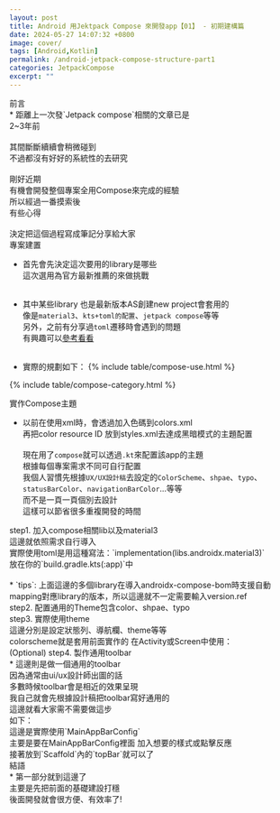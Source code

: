 ```yaml
---
layout: post
title: Android 用Jektpack Compose 來開發app【01】 - 初期建構篇
date: 2024-05-27 14:07:32 +0800
image: cover/
tags: [Android,Kotlin]
permalink: /android-jetpack-compose-structure-part1
categories: JetpackCompose
excerpt: ""
---
```


<div class="c-border-content-title-4">前言</div>
* 距離上一次發`Jetpack compose`相關的文章已是<br>
2~3年前<br><br>
其間斷斷續續會稍微碰到<br>
不過都沒有好好的系統性的去研究<br><br>
剛好近期<br>
有機會開發整個專案全用Compose來完成的經驗<br>
所以經過一番摸索後<br>
有些心得<br><br>
決定把這個過程寫成筆記分享給大家<br>


<div class="c-border-content-title-1">專案建置</div>

* 首先會先決定這次要用的library是哪些<br>
這次選用為官方最新推薦的來做挑戰<br><br>

* 其中某些library 也是最新版本AS創建new project會套用的<br>
像是`material3`、`kts+toml的配置`、`jetpack compose`等等<br>
另外，之前有分享過`toml`遷移時會遇到的問題<br>
有興趣可以<a href="{{site.baseurl}}/android-upgrade-to-toml-tutorial">參考看看</a><br><br>

* 實際的規劃如下：
{% include table/compose-use.html %}

{% include table/compose-category.html %}
<div class="c-border-content-title-4">實作Compose主題</div>

* 以前在使用xml時，會透過加入色碼到colors.xml<br>
再把color resource ID 放到styles.xml去達成黑暗模式的主題配置<br><br>
現在用了`compose`就可以透過`.kt`來配置該app的主題<br>
根據每個專案需求不同可自行配置<br>
我個人習慣先根據`UX/UX設計稿`去設定的`ColorScheme`、`shpae`、`typo`、`statusBarColor`、`navigationBarColor`...等等<br>
而不是一頁一頁個別去設計<br>
這樣可以節省很多重複開發的時間<br>


<div class="c-border-content-title-1">step1. 加入compose相關lib以及material3</div>
<script src="https://gist.github.com/KuanChunChen/416e5be6bcc5a0a6221d0fd027a503cb.js"></script>
這邊就依照需求自行導入<br>
實際使用toml是用這種寫法：`implementation(libs.androidx.material3)`<br>
放在你的`build.gradle.kts(:app)`中<br><br>
 * `tips`: 上面這邊的多個library在導入androidx-compose-bom時支援自動mapping對應library的版本，所以這邊就不一定需要輸入version.ref<br>
<div class="c-border-content-title-1">step2. 配置通用的Theme包含color、shpae、typo</div>
<script src="https://gist.github.com/KuanChunChen/7daaa21db73354b5ea4c6f7a9adefc1e.js"></script>
<script src="https://gist.github.com/KuanChunChen/6315bd0157777d118f0def22f2f7e288.js"></script>

<div class="c-border-content-title-1">step3. 實際使用theme</div>
這邊分別是設定狀態列、導航欄、theme等等<br>
colorscheme就是套用前面實作的
<script src="https://gist.github.com/KuanChunChen/a94e4b1cde86b6b8789bdd1e89d526ca.js"></script>
在Activity或Screen中使用：<br>
<script src="https://gist.github.com/KuanChunChen/eef8ce349264ca797f6644676a588ffa.js"></script>

<div class="c-border-content-title-1">(Optional) step4. 製作通用toolbar</div>
* 這邊則是做一個通用的toolbar<br>
因為通常由ui/ux設計師出圖的話<br>
多數時候toolbar會是相近的效果呈現<br>
我自己就會先根據設計稿把toolbar寫好通用的<br>
這邊就看大家需不需要做這步<br>
如下：<br>
<script src="https://gist.github.com/KuanChunChen/448372236d5ae5dd508b69a3c5e350ac.js"></script>
這邊是實際使用`MainAppBarConfig`<br>
主要是要在MainAppBarConfig裡面	加入想要的樣式或點擊反應<br>
接著放到`Scaffold`內的`topBar`就可以了
<script src="https://gist.github.com/KuanChunChen/0d011cba78589066d77d921d2e029a5e.js"></script>
<div class="c-border-content-title-4">結語</div>
* 第一部分就到這邊了<br>
主要是先把前面的基礎建設打穩<br>
後面開發就會很方便、有效率了!<br>
